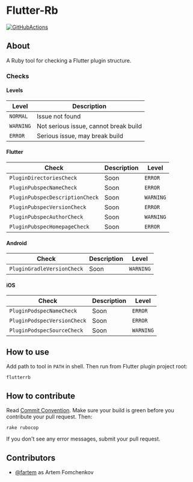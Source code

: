 # Flutter-Rb

[![GitHubActions](https://github.com/fartem/flutter-rb/workflows/Ruby/badge.svg)](https://github.com/fartem/flutter-rb/actions?query=workflow%3ARuby)

## About

A Ruby tool for checking a Flutter plugin structure.

### Checks

#### Levels

| Level | Description |
| --- | --- |
| `NORMAL` | Issue not found |
| `WARNING` | Not serious issue, cannot break build |
| `ERROR` | Serious issue, may break build |

#### Flutter

| Check | Description | Level |
| --- | --- | --- |
| `PluginDirectoriesCheck` | Soon | `ERROR` |
| `PluginPubspecNameCheck` | Soon | `ERROR` |
| `PluginPubspecDescriptionCheck` | Soon | `WARNING` |
| `PluginPubspecVersionCheck` | Soon | `ERROR` |
| `PluginPubspecAuthorCheck` | Soon | `WARNING` |
| `PluginPubspecHomepageCheck` | Soon | `ERROR` |

#### Android

| Check | Description | Level |
| --- | --- | --- |
| `PluginGradleVersionCheck` | Soon | `WARNING` |

#### iOS

| Check | Description | Level |
| --- | --- | --- |
| `PluginPodspecNameCheck` | Soon | `ERROR` |
| `PluginPodspecVersionCheck` | Soon | `ERROR` |
| `PluginPodspecSourceCheck` | Soon | `WARNING` |

## How to use

Add path to tool in `PATH` in shell. Then run from Flutter plugin project root:

```shell
flutterrb
```

## How to contribute

Read [Commit Convention](https://github.com/fartem/repository-rules/blob/master/commit-convention/COMMIT_CONVENTION.md). Make sure your build is green before you contribute your pull request. Then:

```shell
rake rubocop
```

If you don't see any error messages, submit your pull request.

## Contributors

- [@fartem](https://github.com/fartem) as Artem Fomchenkov
